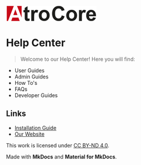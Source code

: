 ![logo](logo.png)

# Help Center

> Welcome to our Help Center! Here you will find:

- User Guides
- Admin Guides
- How To's
- FAQs
- Developer Guides

## Links
- [Installation Guide](./atrocore/admin-guide/installation.md)
- [Our Website](https://atrocore.com)

This work is licensed under [CC BY-ND 4.0](https://creativecommons.org/licenses/by-nd/4.0/).

Made with **MkDocs** and **Material for MkDocs**.
